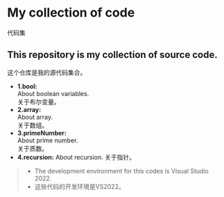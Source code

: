 # My collection of code  
代码集  
## This repository is my collection of source code.  
这个仓库是我的源代码集合。  
- **1.bool:**  
  About boolean variables.  
  关于布尔变量。
- **2.array:**  
  About array.  
  关于数组。
- **3.primeNumber:**  
  About prime number.  
  关于质数。
- **4.recursion:**
  About recursion.
  关于指针。  
> - The development environment for this codes is Visual Studio 2022.
> - 这些代码的开发环境是VS2022。
